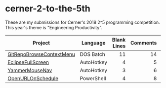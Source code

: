 # cerner-2-to-the-5th
These are my submissions for Cerner's 2018 2^5 programming competition. This year's theme is "Engineering Productivity".

| Project | Language | Blank Lines | Comments | Code |
| --- | --- | ---: | ---: | ---: |
| [GitRepoBrowseContextMenu](GitRepoBrowseContextMenu) | DOS Batch | 11 | 14 | 24 |
| [EclipseFullScreen](EclipseFullScreen) | AutoHotkey | 4 | 5 | 12 |
| [YammerMouseNav](YammerMouseNav) | AutoHotkey | 3 | 6 | 7 |
| [OpenURLOnSchedule](OpenURLOnSchedule) | PowerShell | 4 | 8 | 3 |

